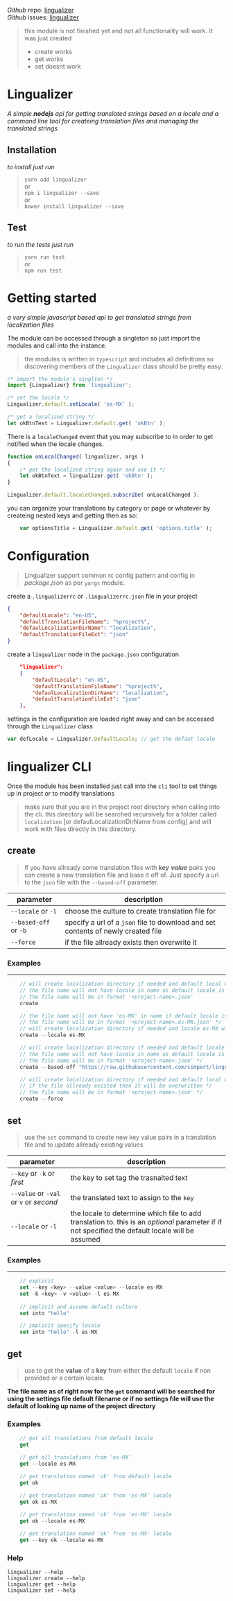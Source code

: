 *Github* repo: [lingualizer](https://github.com/simpert/lingualizer)  
*Github* issues: [lingualizer](https://github.com/simpert/lingualizer/issues)  

> this module is not finished yet and not all functionality will work. It was just created 
> - create works
> - get works
> - set doesnt work

# Lingualizer
*A simple **nodejs** api for getting translated strings based on a locale and a command line tool for createing translation files and managing the translated strings*  

## Installation 
*to install just run*   

> `yarn add lingualizer`  
> or  
> `npm i lingualizer --save`  
> or  
> `bower install lingualizer --save`  

## Test 
*to run the tests just run*   

> `yarn run test`  
> or  
> `npm run test`  

# Getting started
*a very simple javascript based api to get translated strings from localization files*  
 
The module can be accessed through a singleton so just import the modules and call into the instance.

> the modules is written in `typescript` and includes all definitions so discovering members of the `Lingualizer` class should be pretty easy.

``` javascript
/* import the module's singlton */
import {Lingualizer} from 'lingualizer';

/* set the locale */
Lingualizer.default.setLocale( 'es-MX' );

/* get a localized string */
let okBtnText = Lingualizer.default.get( 'okBtn' );
```

There is a `localeChanged` event that you may subscribe to in order to get notified when the locale changes.

``` javascript
function onLocalChanged( lingualizer, args )
{
    /* get the localized string again and use it */
    let okBtnText = lingualizer.get( 'okBtn' );
}

Lingualizer.default.localeChanged.subscribe( onLocalChanged );
```  

you can organize your translations by category or page or whatever by createing nested keys and getting then as so:  

``` javascript
    var optionsTitle = Lingualizer.default.get( 'options.title' );
```

# Configuration
> Lingualizer support common rc config pattern and config in *package.json* as per `yargs` module.  

create a `.lingualizerrc` or `.lingualizerrc.json` file in your project  
``` json
{
    "defaultLocale": "en-US",
    "defaultTranslationFileName": "%project%",
    "defaulLocalizationDirName": "localization",
    "defaultTranslationFileExt": "json"
}
```  

create a `lingualizer` node in the `package.json` configuration
``` json
    "lingualizer":
    {
        "defaultLocale": "en-US",
        "defaultTranslationFileName": "%project%",
        "defaulLocalizationDirName": "localization",
        "defaultTranslationFileExt": "json"
    },
```   

settings in the configuration are loaded right away and can be accessed through the `Lingualizer` class  
``` javascript
var defLocale = Lingualizer.DefaultLocale; // get the defaut locale
```  

# lingualizer CLI
Once the module has been installed just call into the `cli` tool to set things up in project or to modify translations

> make sure that you are in the project root directory when calling into the cli. this directory will be searched recursively for a folder called `localization` [or defaulLocalizationDirName from config] and will work with files directly in this directory.

## create
> If you have allready some translation files with ***key*** ***value*** pairs you can create a new translation file and base it off of. Just specify a url to the `json` file with the `--based-off` parameter.  


| parameter             | description                                                                       |
| --------------------- | --------------------------------------------------------------------------------- |
| `--locale` or `-l`    | choose  the culture to create translation file for                                |
| `--based-off` or `-b` | specify a url of a `json` file to download and set contents of newly created file |
| `--force`             | if the file allready exists then overwrite it                                     |

### Examples
---
``` javascript
    // will create localization directory if needed and default local with default contents
    // the file name will not have locale in name as default locale is used
    // the file name will be in format '<project-name>.json'
    create

    // the file name will not have 'es-MX' in name if default locale is same */
    // the file name will be in format '<project-name>.es-MX.json' */
    // will create localization directory if needed and locale es-MX with default contents */
    create --locale es-MX

    // will create localization directory if needed and default locale file with contents from url */
    // the file name will not have locale in name as default locale is used */
    // the file name will be in format '<project-name>.json' */
    create --based-off "https://raw.githubusercontent.com/simpert/lingualizer/master/test/data.json"

    // will create localization directory if needed and default local with default contents */
    // if the file allready existed then it will be overwritten */
    // the file name will be in format '<project-name>.json' */
    create --force
```

## set
> use the `set` command to create new key value pairs in a translation file and to update allready existing values  

| parameter                              | description                                                                                                                                      |
| -------------------------------------- | ------------------------------------------------------------------------------------------------------------------------------------------------ |
| `--key` or `-k`  or *first*            | the key to set tag the trasnalted text                                                                                                           |
| `--value` or `-val` or `v` or *second* | the translated text to assign to the `key`                                                                                                       |
| `--locale` or `-l`                     | the locale to determine which file to add translation to. this is an *optional* parameter if if not specified the default locale will be assumed |

### Examples
---
``` javascript
    // explicit
    set --key <key> --value <value> --locale es-MX
    set -k <key> -v <value> -l es-MX
   
    // implicit and assume default culture
    set into "hello"

    // implicit specify locale
    set into "hello" -l es-MX
```


## get
> use to get the **value** of a **key** from either the default `locale` if non provided or a certain locale.

**The file name as of right now for the `get` command will be searched for using the settings file default filename or if no settings file will use the default of looking up name of the project directory**

### Examples
``` javascript
    // get all translations from default locale
    get

    // get all translations from 'es-MX'
    get --locale es-MX

    // get translation named 'ok' from default locale
    get ok
    
    // get translation named 'ok' from 'es-MX' locale
    get ok es-MX

    // get translation named 'ok' from 'es-MX' locale
    get ok --locale es-MX

    // get translation named 'ok' from 'es-MX' locale
    get --key ok --locale es-MX
```

### Help
```
lingualizer --help
lingualizer create --help
lingualizer get --help
lingualizer set --help
```    

```  